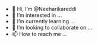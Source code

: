 - 👋 Hi, I’m @Neeharikareddi
- 👀 I’m interested in ...
- 🌱 I’m currently learning ...
- 💞️ I’m looking to collaborate on ...
- 📫 How to reach me ...

<!---
Neeharikareddi/Neeharikareddi is a ✨ special ✨ repository because its `README.md` (this file) appears on your GitHub profile.
You can click the Preview link to take a look at your changes.
--->
